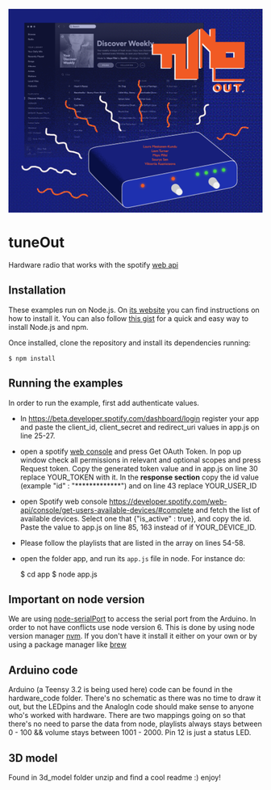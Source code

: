![alt spotify radio box](splash_names.png)

# tuneOut
Hardware radio that works with the spotify [web api](https://developer.spotify.com/web-api/)

## Installation

These examples run on Node.js. On [its website](http://www.nodejs.org/download/) you can find instructions on how to install it. You can also follow [this gist](https://gist.github.com/isaacs/579814) for a quick and easy way to install Node.js and npm.

Once installed, clone the repository and install its dependencies running:

    $ npm install

## Running the examples
In order to run the example, first add authenticate values.

- In https://beta.developer.spotify.com/dashboard/login register your app and paste the client_id, client_secret and redirect_uri values in app.js on line 25-27.
- open a spotify [web console](https://developer.spotify.com/web-api/console/get-current-user) and  press Get OAuth Token. In pop up window check all permissions in relevant and optional scopes and press Request token. Copy the generated token value and in app.js on line 30 replace YOUR_TOKEN with it. In the **response section** copy the id value (example "id" : "*************") and on line 43 replace YOUR_USER_ID
- open Spotify web console https://developer.spotify.com/web-api/console/get-users-available-devices/#complete and fetch the list of available devices. Select one that {"is_active" : true}, and copy the id. Paste the value to app.js on line 85, 163 instead of if YOUR_DEVICE_ID.
- Please follow the playlists that are listed in the array on lines 54-58.

- open the folder app, and run its `app.js` file in node. For instance do:

    $ cd app
    $ node app.js

## Important on node version
We are using [node-serialPort](https://www.npmjs.com/package/serialport) to access the serial port from the Arduino. In order to not have conflicts use node version 6. This is done by using node version manager [nvm](https://github.com/creationix/nvm). If you don't have it install it either on your own or by using a package manager like [brew](https://brew.sh/)

## Arduino code
Arduino (a Teensy 3.2 is being used here) code can be found in the hardware_code folder. There's no schematic as there was no time to draw it out, but the LEDpins and the AnalogIn code should make sense to anyone who's worked with hardware. There are two mappings going on so that there's no need to parse the data from node, playlists always stays between 0 - 100 && volume stays between 1001 - 2000. Pin 12 is just a status LED.

## 3D model
Found in 3d_model folder unzip and find a cool readme :) enjoy!

